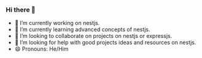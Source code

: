 ### Hi there 👋

- 🔭 I’m currently working on nestjs.
- 🌱 I’m currently learning advanced concepts of nestjs.
- 👯 I’m looking to collaborate on projects on nestjs or expressjs.
- 🤔 I’m looking for help with good projects ideas and resources on nestjs.
- 😄 Pronouns: He/Him
